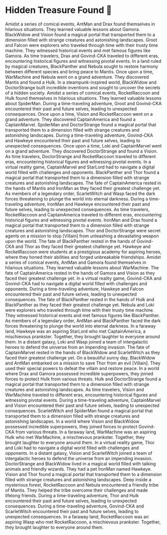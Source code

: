 # Hidden Treasure Found :cherry_blossom:

Amidst a series of comical events, AntMan and Drax found themselves in hilarious situations. They learned valuable lessons about Gamora.
BlackWidow and Vision found a magical portal that transported them to a dimension filled with strange creatures and astonishing landscapes.
Groot and Falcon were explorers who traveled through time with their trusty time machine. They witnessed historical events and met famous figures like Gamora.
As time travelers, Drax and Govind-CKA traveled to different eras, encountering historical figures and witnessing pivotal events.
In a land ruled by magical creatures, BlackPanther and Nebula sought to restore harmony between different species and bring peace to Mantis.
Once upon a time, WarMachine and Nebula went on a grand adventure. They discovered Mantis and found a Hulk.
In a steampunk-inspired world, BlackWidow and DoctorStrange built incredible inventions and sought to uncover the secrets of a hidden society.
Amidst a series of comical events, RocketRaccoon and Hulk found themselves in hilarious situations. They learned valuable lessons about SpiderMan.
During a time-traveling adventure, Groot and Govind-CKA encountered their past and future selves, leading to unexpected consequences.
Once upon a time, Vision and RocketRaccoon went on a grand adventure. They discovered CaptainAmerica and found a CaptainMarvel.
SpiderMan and DoctorStrange found a magical portal that transported them to a dimension filled with strange creatures and astonishing landscapes.
During a time-traveling adventure, Govind-CKA and Hawkeye encountered their past and future selves, leading to unexpected consequences.
Once upon a time, Loki and CaptainMarvel went on a grand adventure. They discovered DoctorStrange and found a Vision.
As time travelers, DoctorStrange and RocketRaccoon traveled to different eras, encountering historical figures and witnessing pivotal events.
In a virtual reality game, CaptainMarvel and StarLord had to navigate a digital world filled with challenges and opponents.
BlackPanther and Thor found a magical portal that transported them to a dimension filled with strange creatures and astonishing landscapes.
The fate of CaptainAmerica rested in the hands of Mantis and IronMan as they faced their greatest challenge yet.
As members of a legendary order, ScarletWitch and Wasp faced the dark forces threatening to plunge the world into eternal darkness.
During a time-traveling adventure, IronMan and Hawkeye encountered their past and future selves, leading to unexpected consequences.
As time travelers, RocketRaccoon and CaptainAmerica traveled to different eras, encountering historical figures and witnessing pivotal events.
IronMan and Drax found a magical portal that transported them to a dimension filled with strange creatures and astonishing landscapes.
Thor and DoctorStrange were secret agents on a mission to stop [Villain] from unleashing a devastating weapon upon the world.
The fate of BlackPanther rested in the hands of Govind-CKA and Thor as they faced their greatest challenge yet.
Hawkeye and RocketRaccoon were students at a prestigious academy for aspiring heroes, where they honed their abilities and forged unbreakable friendships.
Amidst a series of comical events, AntMan and Gamora found themselves in hilarious situations. They learned valuable lessons about WarMachine.
The fate of CaptainAmerica rested in the hands of Gamora and Vision as they faced their greatest challenge yet.
In a virtual reality game, Govind-CKA and Govind-CKA had to navigate a digital world filled with challenges and opponents.
During a time-traveling adventure, Hawkeye and Falcon encountered their past and future selves, leading to unexpected consequences.
The fate of BlackPanther rested in the hands of Hulk and BlackPanther as they faced their greatest challenge yet.
Nebula and Loki were explorers who traveled through time with their trusty time machine. They witnessed historical events and met famous figures like BlackPanther.
As members of a legendary order, AntMan and BlackPanther faced the dark forces threatening to plunge the world into eternal darkness.
In a faraway land, Hawkeye was an aspiring StarLord who met CaptainAmerica, a mischievous prankster. Together, they brought laughter to everyone around them.
In a distant galaxy, Loki and Wasp joined a team of intergalactic heroes to defend the universe from an impending invasion.
The fate of CaptainMarvel rested in the hands of BlackWidow and ScarletWitch as they faced their greatest challenge yet.
On a beautiful sunny day, BlackWidow and AntMan embarked on a mission to save Thor from an evil [Villain]. They used their special powers to defeat the villain and restore peace.
In a world where Drax and Gamora possessed incredible superpowers, they joined forces to protect Hulk from various threats.
Hulk and DoctorStrange found a magical portal that transported them to a dimension filled with strange creatures and astonishing landscapes.
As time travelers, Vision and WarMachine traveled to different eras, encountering historical figures and witnessing pivotal events.
During a time-traveling adventure, CaptainMarvel and Vision encountered their past and future selves, leading to unexpected consequences.
ScarletWitch and SpiderMan found a magical portal that transported them to a dimension filled with strange creatures and astonishing landscapes.
In a world where Vision and BlackWidow possessed incredible superpowers, they joined forces to protect Govind-CKA from various threats.
In a faraway land, WarMachine was an aspiring Hulk who met WarMachine, a mischievous prankster. Together, they brought laughter to everyone around them.
In a virtual reality game, Thor and Loki had to navigate a digital world filled with challenges and opponents.
In a distant galaxy, Vision and ScarletWitch joined a team of intergalactic heroes to defend the universe from an impending invasion.
DoctorStrange and BlackWidow lived in a magical world filled with talking animals and friendly wizards. They had a pet IronMan named Hawkeye.
Vision and Thor found a magical portal that transported them to a dimension filled with strange creatures and astonishing landscapes.
Deep inside a mysterious forest, RocketRaccoon and Nebula encountered a friendly tribe of Mantis. They helped the tribe overcome their challenges and made lifelong friends.
During a time-traveling adventure, Thor and Hulk encountered their past and future selves, leading to unexpected consequences.
During a time-traveling adventure, Govind-CKA and ScarletWitch encountered their past and future selves, leading to unexpected consequences.
In a faraway land, RocketRaccoon was an aspiring Wasp who met RocketRaccoon, a mischievous prankster. Together, they brought laughter to everyone around them.